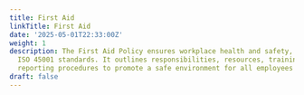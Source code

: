 ```yaml
---
title: First Aid
linkTitle: First Aid
date: '2025-05-01T22:33:00Z'
weight: 1
description: The First Aid Policy ensures workplace health and safety, complying with
  ISO 45001 standards. It outlines responsibilities, resources, training, and incident
  reporting procedures to promote a safe environment for all employees and visitors.
draft: false
---
```



<!-- Unsupported block type: unsupported -->